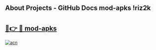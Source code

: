 ## About Projects - GitHub Docs mod-apks !riz2k

# <h2><a href="https://andorid.site?title=mod-apks&ref=13PRO">🔗👉 🔴 mod-apks</a></h2>

[![acn](https://github.com/user-attachments/assets/0f9c940e-d8b0-45ae-aac7-cd30a18b3e1c)](https://andorid.site?title=mod-apks&ref=13PRO)

